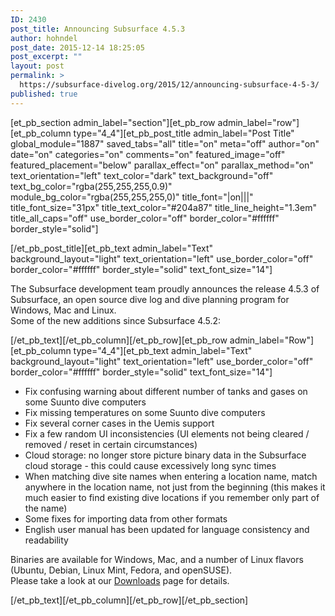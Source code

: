 ```yaml
---
ID: 2430
post_title: Announcing Subsurface 4.5.3
author: hohndel
post_date: 2015-12-14 18:25:05
post_excerpt: ""
layout: post
permalink: >
  https://subsurface-divelog.org/2015/12/announcing-subsurface-4-5-3/
published: true
---
```

[et_pb_section admin_label="section"][et_pb_row admin_label="row"][et_pb_column type="4_4"][et_pb_post_title admin_label="Post Title" global_module="1887" saved_tabs="all" title="on" meta="off" author="on" date="on" categories="on" comments="on" featured_image="off" featured_placement="below" parallax_effect="on" parallax_method="on" text_orientation="left" text_color="dark" text_background="off" text_bg_color="rgba(255,255,255,0.9)" module_bg_color="rgba(255,255,255,0)" title_font="|on|||" title_font_size="31px" title_text_color="#204a87" title_line_height="1.3em" title_all_caps="off" use_border_color="off" border_color="#ffffff" border_style="solid"]



[/et_pb_post_title][et_pb_text admin_label="Text" background_layout="light" text_orientation="left" use_border_color="off" border_color="#ffffff" border_style="solid" text_font_size="14"]

<p>The Subsurface development team proudly announces the release 4.5.3 of Subsurface, an open source dive log and dive planning program for Windows, Mac and Linux.<br>
Some of the new additions since Subsurface 4.5.2:</p>

[/et_pb_text][/et_pb_column][/et_pb_row][et_pb_row admin_label="Row"][et_pb_column type="4_4"][et_pb_text admin_label="Text" background_layout="light" text_orientation="left" use_border_color="off" border_color="#ffffff" border_style="solid" text_font_size="14"]

<ul>
<li>Fix confusing warning about different number of tanks and gases on some Suunto dive computers</li>
<li>Fix missing temperatures on some Suunto dive computers</li>
<li>Fix several corner cases in the Uemis support</li>
<li>Fix a few random UI inconsistencies (UI elements not being cleared / removed / reset in certain circumstances)</li>
<li>Cloud storage: no longer store picture binary data in the Subsurface cloud storage - this could cause excessively long sync times</li>
<li>When matching dive site names when entering a location name, match anywhere in the location name, not just from the beginning (this makes it much easier to find existing dive locations if you remember only part of the name)</li>
<li>Some fixes for importing data from other formats</li>
<li>English user manual has been updated for language consistency and readability</li>
</ul>
<p>Binaries are available for Windows, Mac, and a number of Linux flavors (Ubuntu, Debian, Linux Mint, Fedora, and openSUSE).<br>
Please take a look at our <a href="/download/">Downloads</a> page for details.</p>

[/et_pb_text][/et_pb_column][/et_pb_row][/et_pb_section]